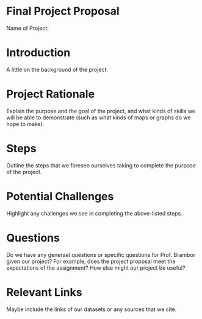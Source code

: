 # Final Project Proposal
Name of Project:

# Introduction
A little on the background of the project.

# Project Rationale
Explain the purpose and the goal of the project, and what kinds of skills we will be able to demonstrate (such as what kinds of maps or graphs do we hope to make).

# Steps
Outline the steps that we foresee ourselves taking to complete the purpose of the project.

# Potential Challenges
Highlight any challenges we see in completing the above-listed steps.

# Questions
Do we have any generael questions or specific questions for Prof. Brambor given our project?  For example, does the project proposal meet the expectations of the assignment?  How else might our project be useful?

# Relevant Links
Maybe include the links of our datasets or any sources that we cite.
